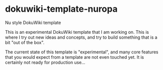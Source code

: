 # dokuwiki-template-nuropa
Nu style DokuWiki template

This is an experimental DokuWiki template that I am working on. This is where I try out new ideas and concepts, and try to build something that is a bit "out of the box".

The current state of this template is "experimental", and many core features that you would expect from a template are not even touched yet. It is certainly not ready for production use...
